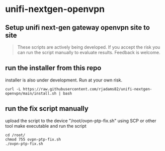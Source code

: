 # unifi-nextgen-openvpn
## Setup unifi next-gen gateway openvpn site to site

> These scripts are actively being developed. If you accept the risk you can run the script manually to evaluate results. Feedback is welcome. 

## run the installer from this repo
installer is also under development. Run at your own risk.
```
curl -L https://raw.githubusercontent.com/rjadams82/unifi-nextgen-openvpn/main/install.sh | bash
```

## run the fix script manually
upload the script to the device "/root/ovpn-ptp-fix.sh" using SCP or other tool
make executable and run the script
```
cd /root/
chmod 755 ovpn-ptp-fix.sh
./ovpn-ptp-fix.sh
```
